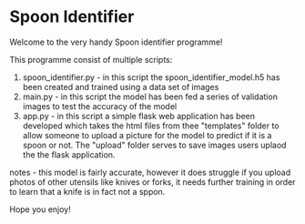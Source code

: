# Spoon Identifier

Welcome to the very handy Spoon identifier programme!

This programme consist of multiple scripts:
1. spoon_identifier.py - in this script the spoon_identifier_model.h5 has been created and trained using a data set of images
2. main.py - in this script the model has been fed a series of validation images to test the accuracy of the model
3. app.py - in this script a simple flask web application has been developed which takes the html files from thee "templates" folder to allow someone to upload a picture for the model to predict if it is a spoon or not. The "upload" folder serves to save images users uplaod the the flask application.

notes - this model is fairly accurate, however it does struggle if you upload photos of other utensils like knives or forks, it needs further training in order to learn that a knife is in fact not a sppon.

Hope you enjoy!
